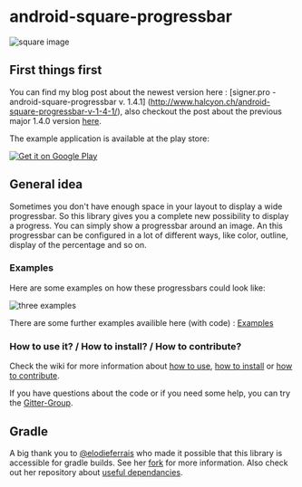 android-square-progressbar
==========================
![square image](https://oavhhw.bn1.livefilestore.com/y2mOYieeVxCoUj5JwuoeHt302BrP4iKC3qeFV1gUkWh7Xjm5ie5ZjANjekofpakTTMZb6-m3gwnx1SauhMo87D9VVh4MVEDW-0Tpq47-liKfLF-lpNNAoTTYCSVUJcjz4dB/header140.png?psid=1)
## First things first

You can find my blog post about the newest version here : [signer.pro - android-square-progressbar v. 1.4.1] (http://www.halcyon.ch/android-square-progressbar-v-1-4-1/), also checkout the post about the previous major 1.4.0 version [here](http://www.halcyon.ch/android-square-progressbar-v-1-4-0/).

The example application is available at the play store:

<a href="https://play.google.com/store/apps/details?id=net.yscs.android.square_progressbar_example">
  <img alt="Get it on Google Play"
       src="https://developer.android.com/images/brand/en_generic_rgb_wo_60.png" />
</a>

## General idea
Sometimes you don't have enough space in your layout to display a wide progressbar. So this library gives you a complete new possibility to display a progress. You can simply show a progressbar around an image. An this progressbar can be configured in a lot of different ways, like color, outline, display of the percentage and so on.

### Examples
Here are some examples on how these progressbars could look like:

![three examples](https://mkvhhw.bn1.livefilestore.com/y2mmRAmVz8BzkLSYLSqV0yM6HCLh9uMMrQ4VqVJ0ocJTR5pUtc-b5ruBF6-XFOWzdKkxv1WbeVj15fefu0g0NEB60KUvbm6xwOEnBkbR_YwkmYF-Z808sqpgtGH4nhRs6ru/squareprogressbarexample_140.png?psid=1)

There are some further examples availible here (with code) : [Examples](https://github.com/mrwonderman/android-square-progressbar/wiki/Examples)
### How to use it? / How to install? / How to contribute?
Check the wiki for more information about [how to use](https://github.com/mrwonderman/android-square-progressbar/wiki/Usage), [how to install](https://github.com/mrwonderman/android-square-progressbar/wiki/Use-with-an-Eclipse-Setup) or [how to contribute](https://github.com/mrwonderman/android-square-progressbar/wiki/How-To-Contribute).

If you have questions about the code or if you need some help, you can try the [Gitter-Group](https://gitter.im/mrwonderman/android-square-progressbar).

## Gradle
A big thank you to [@elodieferrais](https://github.com/elodieferrais) who made it possible that this library is accessible for gradle builds. See her [fork](https://github.com/elodieferrais/android-square-progressbar) for more information. Also check out her repository about [useful dependancies](https://github.com/elodieferrais/wonder-libraries).
